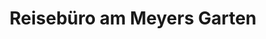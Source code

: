 ---
title: "Reisebüro am Meyers Garten"
url: /hannover/reisebuero-am-meyers-garten/
shop: Reisebüro
---